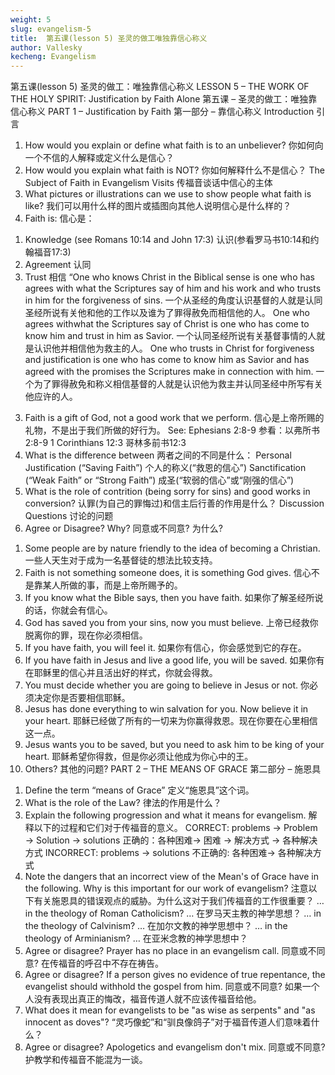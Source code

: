 ```yaml
---
weight: 5
slug: evangelism-5
title:  第五课(lesson 5) 圣灵的做工唯独靠信心称义
author: Vallesky
kecheng: Evangelism
---
```


第五课(lesson 5) 圣灵的做工：唯独靠信心称义
LESSON 5 – THE WORK OF THE HOLY SPIRIT: Justification by Faith Alone
第五课 – 圣灵的做工：唯独靠信心称义
PART 1 – Justification by Faith
第一部分 – 靠信心称义
Introduction
引言
1. How would you explain or define what faith is to an unbeliever?
你如何向一个不信的人解释或定义什么是信心？
2. How would you explain what faith is NOT?
你如何解释什么不是信心？
The Subject of Faith in Evangelism Visits
传福音谈话中信心的主体
1. What pictures or illustrations can we use to show people what faith is like?
我们可以用什么样的图片或插图向其他人说明信心是什么样的？
2. Faith is:
信心是：
1) Knowledge (see Romans 10:14 and John 17:3)
认识(参看罗马书10:14和约翰福音17:3)
2) Agreement
认同
3) Trust
相信
“One who knows Christ in the Biblical sense is one who has agrees with what the Scriptures say of him and his work and who trusts in him for the forgiveness of sins.
一个从圣经的角度认识基督的人就是认同圣经所说有关他和他的工作以及谁为了罪得赦免而相信他的人。
One who agrees withwhat the Scriptures say of Christ is one who has come to know him and trust in him as Savior.
一个认同圣经所说有关基督事情的人就是认识他并相信他为救主的人。
One who trusts in Christ for forgiveness and justification is one who has come to know him as Savior and has agreed with the promises the Scriptures make in connection with him.
一个为了罪得赦免和称义相信基督的人就是认识他为救主并认同圣经中所写有关他应许的人。
3. Faith is a gift of God, not a good work that we perform.
信心是上帝所赐的礼物，不是出于我们所做的好行为。
See: Ephesians 2:8-9
参看：以弗所书2:8-9
1 Corinthians 12:3
哥林多前书12:3
4. What is the difference between
两者之间的不同是什么：
Personal Justification (“Saving Faith”)
个人的称义(“救恩的信心”)
Sanctification (“Weak Faith” or “Strong Faith”)
成圣(“软弱的信心”或“刚强的信心”)
5. What is the role of contrition (being sorry for sins) and good works in conversion?
认罪(为自己的罪悔过)和信主后行善的作用是什么？
Discussion Questions
讨论的问题
1. Agree or Disagree? Why?
同意或不同意? 为什么?
1) Some people are by nature friendly to the idea of becoming a Christian.
一些人天生对于成为一名基督徒的想法比较支持。
2) Faith is not something someone does, it is something God gives.
信心不是靠某人所做的事，而是上帝所赐予的。
3) If you know what the Bible says, then you have faith.
如果你了解圣经所说的话，你就会有信心。
4) God has saved you from your sins, now you must believe.
上帝已经救你脱离你的罪，现在你必须相信。
5) If you have faith, you will feel it.
如果你有信心，你会感觉到它的存在。
6) If you have faith in Jesus and live a good life, you will be saved.
如果你有在耶稣里的信心并且活出好的样式，你就会得救。
7) You must decide whether you are going to believe in Jesus or not.
你必须决定你是否要相信耶稣。
8) Jesus has done everything to win salvation for you. Now believe it in your heart.
耶稣已经做了所有的一切来为你赢得救恩。现在你要在心里相信这一点。
9) Jesus wants you to be saved, but you need to ask him to be king of your heart.
耶稣希望你得救，但是你必须让他成为你心中的王。
10) Others?
其他的问题?
PART 2 – THE MEANS OF GRACE
第二部分 – 施恩具
1. Define the term “means of Grace”
定义“施恩具”这个词。
2. What is the role of the Law?
律法的作用是什么？
3. Explain the following progression and what it means for evangelism.
解释以下的过程和它们对于传福音的意义。
CORRECT: problems → Problem → Solution → solutions
正确的：各种困难→ 困难 → 解决方式 → 各种解决方式
INCORRECT: problems → solutions
不正确的: 各种困难→ 各种解决方式
4. Note the dangers that an incorrect view of the Mean's of Grace have in the following. Why is this important for our work of evangelism?
注意以下有关施恩具的错误观点的威胁。为什么这对于我们传福音的工作很重要？
… in the theology of Roman Catholicism?
… 在罗马天主教的神学思想？
… in the theology of Calvinism?
… 在加尔文教的神学思想中？
… in the theology of Arminianism?
… 在亚米念教的神学思想中？
5. Agree or disagree? Prayer has no place in an evangelism call.
同意或不同意? 在传福音的呼召中不存在祷告。
6. Agree or disagree? If a person gives no evidence of true repentance, the evangelist should withhold the gospel from him.
同意或不同意? 如果一个人没有表现出真正的悔改，福音传道人就不应该传福音给他。
7. What does it mean for evangelists to be "as wise as serpents" and "as innocent as doves"?
“灵巧像蛇”和“驯良像鸽子”对于福音传道人们意味着什么？
8. Agree or disagree? Apologetics and evangelism don't mix.
同意或不同意? 护教学和传福音不能混为一谈。
